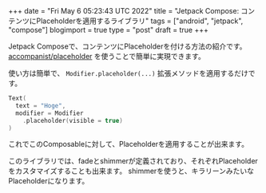 +++
date = "Fri May  6 05:23:43 UTC 2022"
title = "Jetpack Compose: コンテンツにPlaceholderを適用するライブラリ"
tags = ["android", "jetpack", "compose"]
blogimport = true
type = "post"
draft = true
+++

Jetpack Composeで、コンテンツにPlaceholderを付ける方法の紹介です。
[accompanist/placeholder](https://google.github.io/accompanist/placeholder/) を使うことで簡単に実現できます。

使い方は簡単で、 `Modifier.placeholder(...)` 拡張メソッドを適用するだけです。

```kotlin
Text(
  text = "Hoge",
  modifier = Modifier
    .placeholder(visible = true)
)
```

これでこのComposableに対して、Placeholderを適用することが出来ます。

このライブラリでは、fadeとshimmerが定義されており、それぞれPlaceholderをカスタマイズすることも出来ます。
shimmerを使うと、キラリーンみたいなPlaceholderになります。
